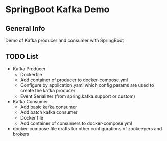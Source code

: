 # SpringBoot Kafka Demo

## General Info

Demo of Kafka producer and consumer with SpringBoot

## TODO List
- Kafka Producer
  - Dockerfile
  - Add container of producer to docker-compose.yml
  - Configure by application.yaml which config params are used to create the kafka producer
  - Event Serializer (from spring.kafka.support or custom)
- Kafka Consumer
  - Add basic kafka consumer
  - Add batch kafka consumer
  - Docker file
  - Add container of consumers to docker-compose.yml
- docker-compose file drafts for other configurations of zookeepers and brokers